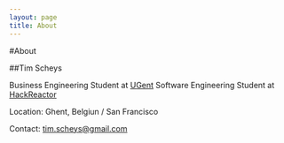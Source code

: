 ```yaml
---
layout: page
title: About
---
```

#About

##Tim Scheys

Business Engineering Student at [UGent](www.ugent.be) 
Software Engineering Student at [HackReactor](www.hackreactor.com)

Location: Ghent, Belgiun / San Francisco

Contact: tim.scheys@gmail.com

